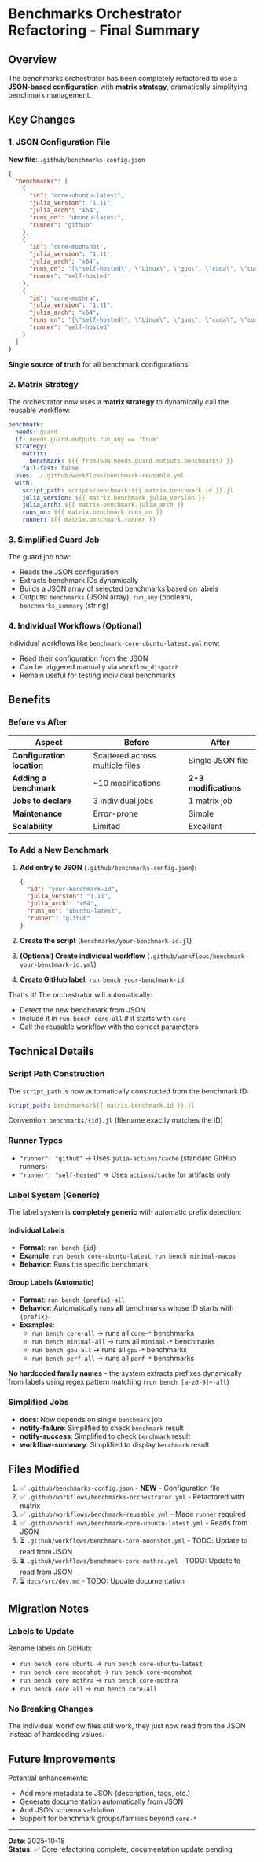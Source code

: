 # Benchmarks Orchestrator Refactoring - Final Summary

## Overview

The benchmarks orchestrator has been completely refactored to use a **JSON-based configuration** with **matrix strategy**, dramatically simplifying benchmark management.

## Key Changes

### 1. JSON Configuration File

**New file**: `.github/benchmarks-config.json`

```json
{
  "benchmarks": [
    {
      "id": "core-ubuntu-latest",
      "julia_version": "1.11",
      "julia_arch": "x64",
      "runs_on": "ubuntu-latest",
      "runner": "github"
    },
    {
      "id": "core-moonshot",
      "julia_version": "1.11",
      "julia_arch": "x64",
      "runs_on": "[\"self-hosted\", \"Linux\", \"gpu\", \"cuda\", \"cuda12\"]",
      "runner": "self-hosted"
    },
    {
      "id": "core-mothra",
      "julia_version": "1.11",
      "julia_arch": "x64",
      "runs_on": "[\"self-hosted\", \"Linux\", \"gpu\", \"cuda\", \"cuda13\"]",
      "runner": "self-hosted"
    }
  ]
}
```

**Single source of truth** for all benchmark configurations!

### 2. Matrix Strategy

The orchestrator now uses a **matrix strategy** to dynamically call the reusable workflow:

```yaml
benchmark:
  needs: guard
  if: needs.guard.outputs.run_any == 'true'
  strategy:
    matrix:
      benchmark: ${{ fromJSON(needs.guard.outputs.benchmarks) }}
    fail-fast: false
  uses: ./.github/workflows/benchmark-reusable.yml
  with:
    script_path: scripts/benchmark-${{ matrix.benchmark.id }}.jl
    julia_version: ${{ matrix.benchmark.julia_version }}
    julia_arch: ${{ matrix.benchmark.julia_arch }}
    runs_on: ${{ matrix.benchmark.runs_on }}
    runner: ${{ matrix.benchmark.runner }}
```

### 3. Simplified Guard Job

The guard job now:
- Reads the JSON configuration
- Extracts benchmark IDs dynamically
- Builds a JSON array of selected benchmarks based on labels
- Outputs: `benchmarks` (JSON array), `run_any` (boolean), `benchmarks_summary` (string)

### 4. Individual Workflows (Optional)

Individual workflows like `benchmark-core-ubuntu-latest.yml` now:
- Read their configuration from the JSON
- Can be triggered manually via `workflow_dispatch`
- Remain useful for testing individual benchmarks

## Benefits

### Before vs After

| Aspect | Before | After |
|--------|--------|-------|
| **Configuration location** | Scattered across multiple files | Single JSON file |
| **Adding a benchmark** | ~10 modifications | **2-3 modifications** |
| **Jobs to declare** | 3 individual jobs | 1 matrix job |
| **Maintenance** | Error-prone | Simple |
| **Scalability** | Limited | Excellent |

### To Add a New Benchmark

1. **Add entry to JSON** (`.github/benchmarks-config.json`):
   ```json
   {
     "id": "your-benchmark-id",
     "julia_version": "1.11",
     "julia_arch": "x64",
     "runs_on": "ubuntu-latest",
     "runner": "github"
   }
   ```

2. **Create the script** (`benchmarks/your-benchmark-id.jl`)

3. **(Optional) Create individual workflow** (`.github/workflows/benchmark-your-benchmark-id.yml`)

4. **Create GitHub label**: `run bench your-benchmark-id`

That's it! The orchestrator will automatically:
- Detect the new benchmark from JSON
- Include it in `run bench core-all` if it starts with `core-`
- Call the reusable workflow with the correct parameters

## Technical Details

### Script Path Construction

The `script_path` is now automatically constructed from the benchmark ID:
```yaml
script_path: benchmarks/${{ matrix.benchmark.id }}.jl
```

Convention: `benchmarks/{id}.jl` (filename exactly matches the ID)

### Runner Types

- `"runner": "github"` → Uses `julia-actions/cache` (standard GitHub runners)
- `"runner": "self-hosted"` → Uses `actions/cache` for artifacts only

### Label System (Generic)

The label system is **completely generic** with automatic prefix detection:

#### Individual Labels
- **Format**: `run bench {id}`
- **Example**: `run bench core-ubuntu-latest`, `run bench minimal-macos`
- **Behavior**: Runs the specific benchmark

#### Group Labels (Automatic)
- **Format**: `run bench {prefix}-all`
- **Behavior**: Automatically runs **all** benchmarks whose ID starts with `{prefix}-`
- **Examples**:
  - `run bench core-all` → runs all `core-*` benchmarks
  - `run bench minimal-all` → runs all `minimal-*` benchmarks
  - `run bench gpu-all` → runs all `gpu-*` benchmarks
  - `run bench perf-all` → runs all `perf-*` benchmarks

**No hardcoded family names** - the system extracts prefixes dynamically from labels using regex pattern matching (`run bench [a-z0-9]+-all`)

### Simplified Jobs

- **docs**: Now depends on single `benchmark` job
- **notify-failure**: Simplified to check `benchmark` result
- **notify-success**: Simplified to check `benchmark` result
- **workflow-summary**: Simplified to display `benchmark` result

## Files Modified

1. ✅ `.github/benchmarks-config.json` - **NEW** - Configuration file
2. ✅ `.github/workflows/benchmarks-orchestrator.yml` - Refactored with matrix
3. ✅ `.github/workflows/benchmark-reusable.yml` - Made `runner` required
4. ✅ `.github/workflows/benchmark-core-ubuntu-latest.yml` - Reads from JSON
5. ⏳ `.github/workflows/benchmark-core-moonshot.yml` - TODO: Update to read from JSON
6. ⏳ `.github/workflows/benchmark-core-mothra.yml` - TODO: Update to read from JSON
7. ⏳ `docs/src/dev.md` - TODO: Update documentation

## Migration Notes

### Labels to Update

Rename labels on GitHub:
- `run bench core ubuntu` → `run bench core-ubuntu-latest`
- `run bench core moonshot` → `run bench core-moonshot`
- `run bench core mothra` → `run bench core-mothra`
- `run bench core all` → `run bench core-all`

### No Breaking Changes

The individual workflow files still work, they just now read from the JSON instead of hardcoding values.

## Future Improvements

Potential enhancements:
- Add more metadata to JSON (description, tags, etc.)
- Generate documentation automatically from JSON
- Add JSON schema validation
- Support for benchmark groups/families beyond `core-*`

---

**Date**: 2025-10-18  
**Status**: ✅ Core refactoring complete, documentation update pending
